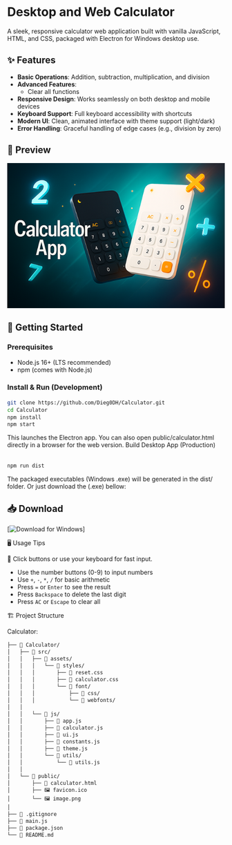 # Desktop and Web Calculator

A sleek, responsive calculator web application built with vanilla JavaScript, HTML, and CSS, packaged with Electron for Windows desktop use.

## ✨ Features

- **Basic Operations**: Addition, subtraction, multiplication, and division
- **Advanced Features**:
  - Clear all functions
- **Responsive Design**: Works seamlessly on both desktop and mobile devices
- **Keyboard Support**: Full keyboard accessibility with shortcuts
- **Modern UI**: Clean, animated interface with theme support (light/dark)
- **Error Handling**: Graceful handling of edge cases (e.g., division by zero)

## 📸 Preview

<p align="center">
  <img src="Calculator/public/image.png" alt="Calculator App banner showing light and dark themes" />
</p>

## 🚀 Getting Started

### Prerequisites

- Node.js 16+ (LTS recommended)
- npm (comes with Node.js)

### Install & Run (Development)

```bash
git clone https://github.com/Dieg0DH/Calculator.git
cd Calculator
npm install
npm start
```

This launches the Electron app. You can also open public/calculator.html directly in a browser for the web version.
Build Desktop App (Production)

```Bash

npm run dist
```

The packaged executables (Windows .exe) will be generated in the dist/ folder. Or just download the (.exe) bellow:

## 📥 Download

  [![Download for Windows](https://github.com/Dieg0DH/Calculator/commits/v1.0.0)]

  

🖥️ Usage Tips

🎹 Click buttons or use your keyboard for fast input.

- Use the number buttons (0-9) to input numbers
- Use `+`, `-`, `*`, `/` for basic arithmetic
- Press `=` or `Enter` to see the result
- Press `Backspace` to delete the last digit
- Press `AC` or `Escape` to clear all

🏗️ Project Structure

Calculator:

```
├── 📁 Calculator/
│   ├── 📁 src/
│   │   ├── 📁 assets/
│   │   │   └── 📁 styles/
│   │   │       ├── 📄 reset.css
│   │   │       ├── 📄 calculator.css
│   │   │       └── 📁 font/
│   │   │           ├── 📁 css/
│   │   │           └── 📁 webfonts/
│   │
│   │   └── 📁 js/
│   │       ├── 📄 app.js
│   │       ├── 📄 calculator.js
│   │       ├── 📄 ui.js
│   │       ├── 📄 constants.js
│   │       ├── 📄 theme.js
│   │       └── 📁 utils/
│   │           └── 📄 utils.js
│   │
│   └── 📁 public/
│       ├── 📄 calculator.html
│       ├── 🖼️ favicon.ico
│       └── 🖼️ image.png
│
├── 📄 .gitignore
├── 📄 main.js
├── 📄 package.json
└── 📄 README.md
```
